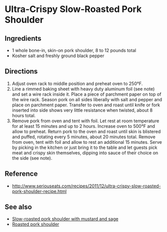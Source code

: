 # Ultra-Crispy Slow-Roasted Pork Shoulder

## Ingredients
* 1 whole bone-in, skin-on pork shoulder, 8 to 12 pounds total
* Kosher salt and freshly ground black pepper

## Directions
1. Adjust oven rack to middle position and preheat oven to 250°F.
2. Line a rimmed baking sheet with heavy duty aluminum foil (see note) and set a wire rack inside it. Place a piece of parchment paper on top of the wire rack. Season pork on all sides liberally with salt and pepper and place on parchment paper. Transfer to oven and roast until knife or fork inserted into side shows very little resistance when twisted, about 8 hours total.
3. Remove pork from oven and tent with foil. Let rest at room temperature for at least 15 minutes and up to 2 hours. Increase oven to 500°F and allow to preheat. Return pork to the oven and roast until skin is blistered and puffed, rotating every 5 minutes, about 20 minutes total. Remove from oven, tent with foil and allow to rest an additional 15 minutes. Serve by picking in the kitchen or just bring it to the table and let guests pick meat and crispy skin themselves, dipping into sauce of their choice on the side (see note).

## Reference
* <http://www.seriouseats.com/recipes/2011/12/ultra-crispy-slow-roasted-pork-shoulder-recipe.html>

## See also
* [Slow-roasted pork shoulder with mustard and sage](./slow-roasted-pork-shoulder-mustard-sage)
* [Roasted pork shoulder](./roasted-pork-shoulder)